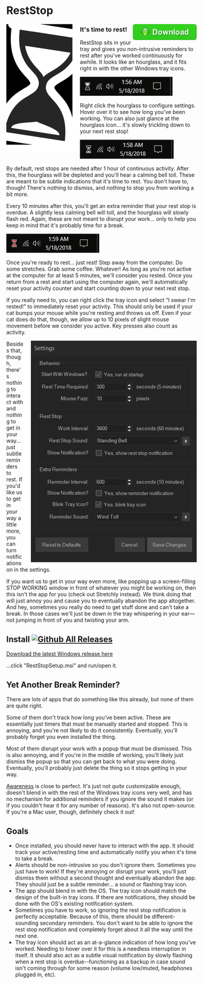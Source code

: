 # RestStop

[<img src="https://raw.githubusercontent.com/gazugafan/reststop/master/docs/button.png" align="right">](https://github.com/gazugafan/RestStop/releases/latest)

<img src="https://raw.githubusercontent.com/gazugafan/reststop/master/docs/about.png" align="left">

### It's time to rest!

RestStop sits in your tray and gives you non-intrusive reminders to rest after you've worked continuously for awhile. It looks like an hourglass, and it fits right in with the other Windows tray icons.

<img src="https://raw.githubusercontent.com/gazugafan/reststop/master/docs/tray1.png">

Right click the hourglass to configure settings. Hover over it to see how long you've been working. You can also just glance at the hourglass icon... it's slowly trickling down to your next rest stop!

<img src="https://raw.githubusercontent.com/gazugafan/reststop/master/docs/tray2.png">

By default, rest stops are needed after 1 hour of continuous activity. After this, the hourglass will be depleted and you'll hear a calming bell toll. These are meant to be subtle indications that it's time to rest. You don't have to, though! There's nothing to dismiss, and nothing to stop you from working a bit more.

Every 10 minutes after this, you'll get an extra reminder that your rest stop is overdue. A slightly less calming bell will toll, and the hourglass will slowly flash red. Again, these are not meant to disrupt your work... only to help you keep in mind that it's probably time for a break.

<img src="https://raw.githubusercontent.com/gazugafan/reststop/master/docs/tray3.png">

Once you're ready to rest... just rest! Step away from the computer. Do some stretches. Grab some coffee. Whatever! As long as you're not active at the computer for at least 5 minutes, we'll consider you rested. Once you return from a rest and start using the computer again, we'll automatically reset your activity counter and start counting down to your next rest stop.

If you really need to, you can right click the tray icon and select “I swear I'm rested!” to immediately reset your activity. This should only be used if your cat bumps your mouse while you're resting and throws us off. Even if your cat does do that, though, we allow up to 10 pixels of slight mouse movement before we consider you active. Key presses also count as activity.

<img src="https://raw.githubusercontent.com/gazugafan/reststop/master/docs/settings.png" align="right">

Besides that, though, there's nothing to interact with and nothing to get in your way... just subtle reminders to rest. If you'd like us to get in your way a little more, you can turn notifications on in the settings.

If you want us to get in your way even more, like popping up a screen-filling STOP WORKING window in front of whatever you might be working on, then this isn't the app for you (check out Stretchly instead). We think doing that will just annoy you and cause you to eventually abandon the app altogether. And hey, sometimes you really do need to get stuff done and can't take a break. In those cases we'll just be down in the tray whispering in your ear—not jumping in front of you and twisting your arm.


## Install [![Github All Releases](https://img.shields.io/github/downloads/gazugafan/RestStop/total.svg)](https://github.com/gazugafan/RestStop/releases/latest)

[Download the latest Windows release here](https://github.com/gazugafan/RestStop/releases/latest)

...click "RestStopSetup.msi" and run/open it.


## Yet Another Break Reminder?
There are lots of apps that do something like this already, but none of them are quite right.

Some of them don't track how long you've been active. These are essentially just timers that must be manually started and stopped. This is annoying, and you're not likely to do it consistently. Eventually, you'll probably forget you even installed the thing.

Most of them disrupt your work with a popup that must be dismissed. This is also annoying, and if you're in the middle of working, you'll likely just dismiss the popup so that you can get back to what you were doing. Eventually, you'll probably just delete the thing so it stops getting in your way.

[Awareness](http://iamfutureproof.com/tools/awareness) is close to perfect. It's just not *quite* customizable enough, doesn't blend in with the rest of the Windows tray icons very well, and has no mechanism for additional reminders if you ignore the sound it makes (or if you couldn't hear it for any number of reasons). It's also not open-source. If you're a Mac user, though, definitely check it out!


## Goals
* Once installed, you should never have to interact with the app. It should track your active/resting time and automatically notify you when it's time to take a break.
* Alerts should be non-intrusive so you don't ignore them. Sometimes you just have to work! If they're annoying or disrupt your work, you'll just dismiss them without a second thought and eventually abandon the app. They should just be a subtle reminder... a sound or flashing tray icon.
* The app should blend in with the OS. The tray icon should match the design of the built-in tray icons. If there are notifications, they should be done with the OS's existing notification system.
* Sometimes you have to work, so ignoring the rest stop notification is perfectly acceptable. Because of this, there should be different-sounding secondary reminders. You don't want to be able to ignore the rest stop notification and completely forget about it all the way until the next one.
* The tray icon should act as an at-a-glance indication of how long you've worked. Needing to hover over it for this is a needless interruption in itself. It should also act as a subtle visual notification by slowly flashing when a rest stop is overdue--functioning as a backup in case sound isn't coming through for some reason (volume low/muted, headphones plugged in, etc).